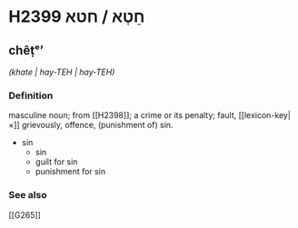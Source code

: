 # H2399 חֵטְא / חטא

## chêṭᵉʼ

_(khate | hay-TEH | hay-TEH)_

### Definition

masculine noun; from [[H2398]]; a crime or its penalty; fault, [[lexicon-key|×]] grievously, offence, (punishment of) sin.

- sin
    - sin
    - guilt for sin
    - punishment for sin
### See also

[[G265]]

